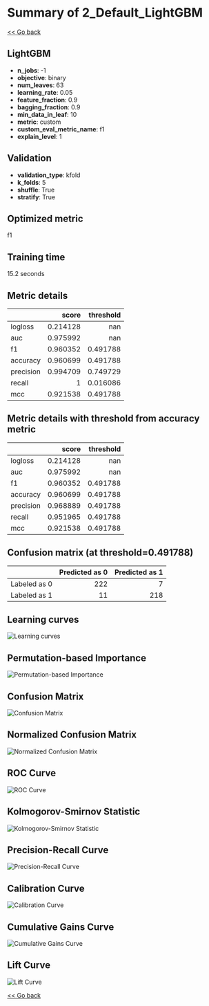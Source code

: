 # Summary of 2_Default_LightGBM

[<< Go back](../README.md)


## LightGBM
- **n_jobs**: -1
- **objective**: binary
- **num_leaves**: 63
- **learning_rate**: 0.05
- **feature_fraction**: 0.9
- **bagging_fraction**: 0.9
- **min_data_in_leaf**: 10
- **metric**: custom
- **custom_eval_metric_name**: f1
- **explain_level**: 1

## Validation
 - **validation_type**: kfold
 - **k_folds**: 5
 - **shuffle**: True
 - **stratify**: True

## Optimized metric
f1

## Training time

15.2 seconds

## Metric details
|           |    score |   threshold |
|:----------|---------:|------------:|
| logloss   | 0.214128 |  nan        |
| auc       | 0.975992 |  nan        |
| f1        | 0.960352 |    0.491788 |
| accuracy  | 0.960699 |    0.491788 |
| precision | 0.994709 |    0.749729 |
| recall    | 1        |    0.016086 |
| mcc       | 0.921538 |    0.491788 |


## Metric details with threshold from accuracy metric
|           |    score |   threshold |
|:----------|---------:|------------:|
| logloss   | 0.214128 |  nan        |
| auc       | 0.975992 |  nan        |
| f1        | 0.960352 |    0.491788 |
| accuracy  | 0.960699 |    0.491788 |
| precision | 0.968889 |    0.491788 |
| recall    | 0.951965 |    0.491788 |
| mcc       | 0.921538 |    0.491788 |


## Confusion matrix (at threshold=0.491788)
|              |   Predicted as 0 |   Predicted as 1 |
|:-------------|-----------------:|-----------------:|
| Labeled as 0 |              222 |                7 |
| Labeled as 1 |               11 |              218 |

## Learning curves
![Learning curves](learning_curves.png)

## Permutation-based Importance
![Permutation-based Importance](permutation_importance.png)
## Confusion Matrix

![Confusion Matrix](confusion_matrix.png)


## Normalized Confusion Matrix

![Normalized Confusion Matrix](confusion_matrix_normalized.png)


## ROC Curve

![ROC Curve](roc_curve.png)


## Kolmogorov-Smirnov Statistic

![Kolmogorov-Smirnov Statistic](ks_statistic.png)


## Precision-Recall Curve

![Precision-Recall Curve](precision_recall_curve.png)


## Calibration Curve

![Calibration Curve](calibration_curve_curve.png)


## Cumulative Gains Curve

![Cumulative Gains Curve](cumulative_gains_curve.png)


## Lift Curve

![Lift Curve](lift_curve.png)



[<< Go back](../README.md)
